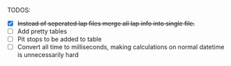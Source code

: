 TODOS:
- [x] ~~Instead of seperated lap files merge all lap info into single file.~~
- [ ] Add pretty tables
- [ ] Pit stops to be added to table
- [ ] Convert all time to milliseconds, making calculations on normal datetime is unnecessarily hard